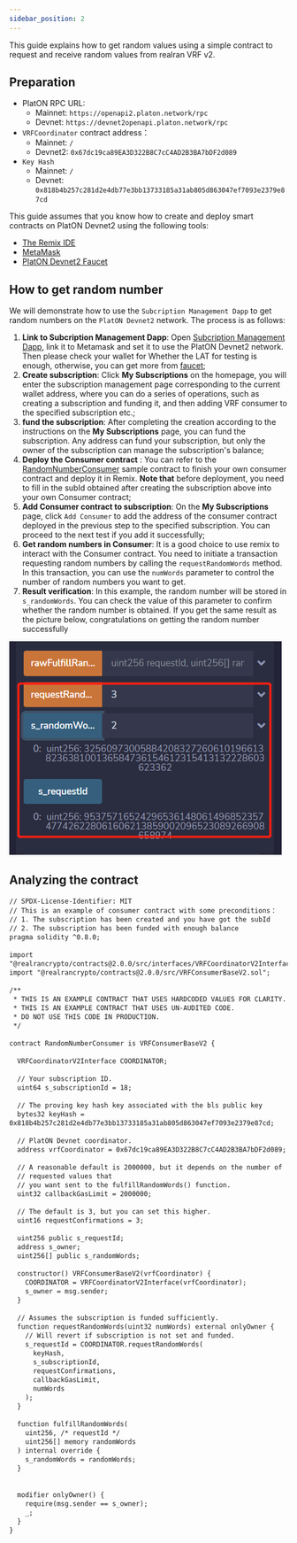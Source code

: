 ```yaml
---
sidebar_position: 2
---
```


This guide explains how to get random values using a simple contract to request and receive random values from realran VRF v2. 

##  Preparation

- PlatON RPC URL:
  - Mainnet: `https://openapi2.platon.network/rpc`
  - Devnet: `https://devnet2openapi.platon.network/rpc`
- `VRFCoordinator` contract address：
  - Mainnet: `/`
  - Devnet2: `0x67dc19ca89EA3D322B8C7cC4AD2B3BA7bDF2d089`
- `Key Hash`
  - Mainnet: `/`
  - Devnet: `0x818b4b257c281d2e4db77e3bb13733185a31ab805d863047ef7093e2379e87cd`

This guide assumes that you know how to create and deploy smart contracts on PlatON Devnet2 using the following tools:

- [The Remix IDE](https://remix.ethereum.org/)
- [MetaMask](https://metamask.io/)
- [PlatON Devnet2 Faucet](https://devnet2faucet.platon.network/faucet)


## How to get random number

We will demonstrate how to use the `Subcription Management Dapp` to get random numbers on the `PlatON Devnet2` network. The process is as follows:

1. **Link to Subcription Management Dapp**: Open [Subcription Management Dapp](https://vrf.realran.com/), link it to Metamask and set  it to use the PlatON Devnet2 network. Then please check your wallet for Whether the LAT for testing is enough, otherwise, you can get more from [faucet](https://devnet2faucet.platon.network/faucet);
2. **Create subscription**: Click **My Subscriptions** on the homepage, you will enter the subscription management page corresponding to the current wallet address, where you can do a series of operations, such as creating a subscription and funding it,  and then adding VRF consumer to the specified subscription etc.; 
3. **fund the subscription**: After completing the creation according to the instructions on the **My Subscriptions** page, you can fund the subscription. Any address can fund your subscription, but only the owner of the subscription can manage the subscription's balance;
4. **Deploy the Consumer contract** : You can refer to the [RandomNumberConsumer](#) sample contract to finish your own consumer contract and deploy it in Remix. **Note that** before deployment, you need to fill in the subId obtained after creating the subscription above into your own Consumer contract;
5. **Add Consumer contract to subscription**: On the **My Subscriptions** page, click `Add Consumer` to add the address of the consumer contract deployed in the previous step to the specified subscription. You can proceed to the next test if you add it successfully;
6. **Get random numbers in Consumer**: It is a good choice to use remix to interact with the Consumer contract. You need to initiate a transaction requesting random numbers by calling the `requestRandomWords` method. In this transaction, you can use the `numWords` parameter to control the number of random numbers you want to get.
7. **Result verification**: In this example, the random number will be stored in `s_randomWords`. You can check the value of this parameter to confirm whether the random number is obtained. If you get the same result as the picture below, congratulations on getting the random number successfully

![image-20220804162048669](./imgs/result.png)

## Analyzing the contract

```
// SPDX-License-Identifier: MIT
// This is an example of consumer contract with some preconditions：
// 1. The subscription has been created and you have got the subId 
// 2. The subscription has been funded with enough balance
pragma solidity ^0.8.0;

import "@realrancrypto/contracts@2.0.0/src/interfaces/VRFCoordinatorV2Interface.sol";
import "@realrancrypto/contracts@2.0.0/src/VRFConsumerBaseV2.sol";

/**
 * THIS IS AN EXAMPLE CONTRACT THAT USES HARDCODED VALUES FOR CLARITY.
 * THIS IS AN EXAMPLE CONTRACT THAT USES UN-AUDITED CODE.
 * DO NOT USE THIS CODE IN PRODUCTION.
 */

contract RandomNumberConsumer is VRFConsumerBaseV2 {

  VRFCoordinatorV2Interface COORDINATOR;

  // Your subscription ID.
  uint64 s_subscriptionId = 18;

  // The proving key hash key associated with the bls public key
  bytes32 keyHash = 0x818b4b257c281d2e4db77e3bb13733185a31ab805d863047ef7093e2379e87cd;

  // PlatON Devnet coordinator.
  address vrfCoordinator = 0x67dc19ca89EA3D322B8C7cC4AD2B3BA7bDF2d089;

  // A reasonable default is 2000000, but it depends on the number of 
  // requested values that 
  // you want sent to the fulfillRandomWords() function.
  uint32 callbackGasLimit = 2000000;

  // The default is 3, but you can set this higher.
  uint16 requestConfirmations = 3;

  uint256 public s_requestId;
  address s_owner;
  uint256[] public s_randomWords;

  constructor() VRFConsumerBaseV2(vrfCoordinator) {
    COORDINATOR = VRFCoordinatorV2Interface(vrfCoordinator);
    s_owner = msg.sender;
  }

  // Assumes the subscription is funded sufficiently.
  function requestRandomWords(uint32 numWords) external onlyOwner {
    // Will revert if subscription is not set and funded.
    s_requestId = COORDINATOR.requestRandomWords(
      keyHash,
      s_subscriptionId,
      requestConfirmations,
      callbackGasLimit,
      numWords
    );
  }

  function fulfillRandomWords(
    uint256, /* requestId */
    uint256[] memory randomWords
  ) internal override {
    s_randomWords = randomWords;
  }

  
  modifier onlyOwner() {
    require(msg.sender == s_owner);
    _;
  }
}
```

